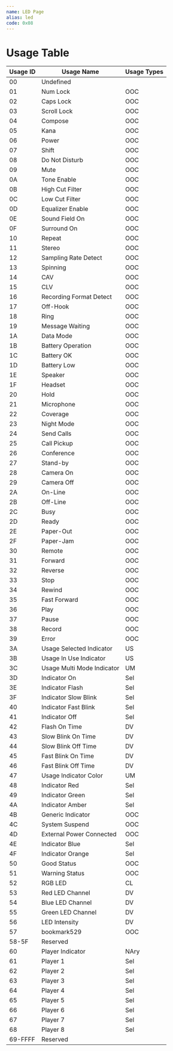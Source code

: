 ```yaml
---
name: LED Page
alias: led
code: 0x08
---
```

# Usage Table

| Usage ID | Usage Name                    | Usage Types |
|----------|-------------------------------|-------------|
| 00       | Undefined                     |             |
| 01       | Num Lock                      | OOC         |
| 02       | Caps Lock                     | OOC         |
| 03       | Scroll Lock                   | OOC         |
| 04       | Compose                       | OOC         |
| 05       | Kana                          | OOC         |
| 06       | Power                         | OOC         |
| 07       | Shift                         | OOC         |
| 08       | Do Not Disturb                | OOC         |
| 09       | Mute                          | OOC         |
| 0A       | Tone Enable                   | OOC         |
| 0B       | High Cut Filter               | OOC         |
| 0C       | Low Cut Filter                | OOC         |
| 0D       | Equalizer Enable              | OOC         |
| 0E       | Sound Field On                | OOC         |
| 0F       | Surround On                   | OOC         |
| 10       | Repeat                        | OOC         |
| 11       | Stereo                        | OOC         |
| 12       | Sampling Rate Detect          | OOC         |
| 13       | Spinning                      | OOC         |
| 14       | CAV                           | OOC         |
| 15       | CLV                           | OOC         |
| 16       | Recording Format Detect       | OOC         |
| 17       | Off-Hook                      | OOC         |
| 18       | Ring                          | OOC         |
| 19       | Message Waiting               | OOC         |
| 1A       | Data Mode                     | OOC         |
| 1B       | Battery Operation             | OOC         |
| 1C       | Battery OK                    | OOC         |
| 1D       | Battery Low                   | OOC         |
| 1E       | Speaker                       | OOC         |
| 1F       | Headset                       | OOC         |
| 20       | Hold                          | OOC         |
| 21       | Microphone                    | OOC         |
| 22       | Coverage                      | OOC         |
| 23       | Night Mode                    | OOC         |
| 24       | Send Calls                    | OOC         |
| 25       | Call Pickup                   | OOC         |
| 26       | Conference                    | OOC         |
| 27       | Stand-by                      | OOC         |
| 28       | Camera On                     | OOC         |
| 29       | Camera Off                    | OOC         |
| 2A       | On-Line                       | OOC         |
| 2B       | Off-Line                      | OOC         |
| 2C       | Busy                          | OOC         |
| 2D       | Ready                         | OOC         |
| 2E       | Paper-Out                     | OOC         |
| 2F       | Paper-Jam                     | OOC         |
| 30       | Remote                        | OOC         |
| 31       | Forward                       | OOC         |
| 32       | Reverse                       | OOC         |
| 33       | Stop                          | OOC         |
| 34       | Rewind                        | OOC         |
| 35       | Fast Forward                  | OOC         |
| 36       | Play                          | OOC         |
| 37       | Pause                         | OOC         |
| 38       | Record                        | OOC         |
| 39       | Error                         | OOC         |
| 3A       | Usage  Selected  Indicator    | US          |
| 3B       | Usage  In  Use  Indicator     | US          |
| 3C       | Usage  Multi  Mode  Indicator | UM          |
| 3D       | Indicator On                  | Sel         |
| 3E       | Indicator Flash               | Sel         |
| 3F       | Indicator Slow Blink          | Sel         |
| 40       | Indicator Fast Blink          | Sel         |
| 41       | Indicator Off                 | Sel         |
| 42       | Flash On Time                 | DV          |
| 43       | Slow Blink On Time            | DV          |
| 44       | Slow Blink Off Time           | DV          |
| 45       | Fast Blink On Time            | DV          |
| 46       | Fast Blink Off Time           | DV          |
| 47       | Usage  Indicator  Color       | UM          |
| 48       | Indicator Red                 | Sel         |
| 49       | Indicator Green               | Sel         |
| 4A       | Indicator Amber               | Sel         |
| 4B       | Generic Indicator             | OOC         |
| 4C       | System Suspend                | OOC         |
| 4D       | External Power Connected      | OOC         |
| 4E       | Indicator Blue                | Sel         |
| 4F       | Indicator Orange              | Sel         |
| 50       | Good Status                   | OOC         |
| 51       | Warning Status                | OOC         |
| 52       | RGB LED                       | CL          |
| 53       | Red LED Channel               | DV          |
| 54       | Blue LED Channel              | DV          |
| 55       | Green LED Channel             | DV          |
| 56       | LED Intensity                 | DV          |
| 57       | bookmark529                   | OOC         |
| 58-5F    | Reserved                      |             |
| 60       | Player  Indicator             | NAry        |
| 61       | Player 1                      | Sel         |
| 62       | Player 2                      | Sel         |
| 63       | Player 3                      | Sel         |
| 64       | Player 4                      | Sel         |
| 65       | Player 5                      | Sel         |
| 66       | Player 6                      | Sel         |
| 67       | Player 7                      | Sel         |
| 68       | Player 8                      | Sel         |
| 69-FFFF  | Reserved                      |             |
